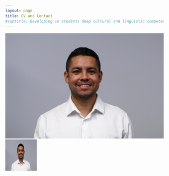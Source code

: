 ```yaml
---
layout: page
title: CV and Contact
#subtitle: Developing in students deep cultural and linguistic competence with the use of data-driven skills for their future careers and professions.
---
```


![alt text](/assets/img/Perfil.jpg)
<img align="left" width="100" height="100" src="/assets/img/Perfil.jpg">
